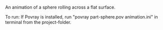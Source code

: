 An animation of a sphere rolling across a flat surface.

To run: If Povray is installed, run "povray part-sphere.pov animation.ini" in terminal from the project-folder.

